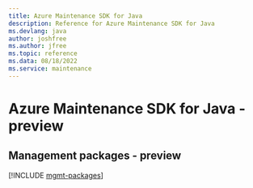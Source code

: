```yaml
---
title: Azure Maintenance SDK for Java
description: Reference for Azure Maintenance SDK for Java
ms.devlang: java
author: joshfree
ms.author: jfree
ms.topic: reference
ms.data: 08/18/2022
ms.service: maintenance
---
```

# Azure Maintenance SDK for Java - preview

## Management packages - preview
[!INCLUDE [mgmt-packages](maintenance-mgmt-index.md)]